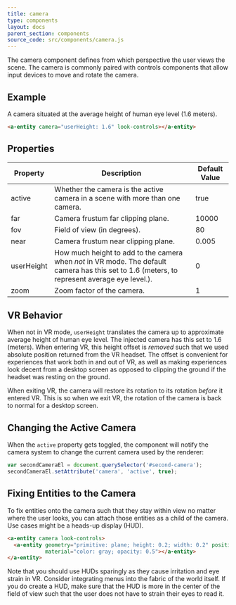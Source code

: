 ```yaml
---
title: camera
type: components
layout: docs
parent_section: components
source_code: src/components/camera.js
---
```


The camera component defines from which perspective the user views the scene.
The camera is commonly paired with controls components that allow input devices
to move and rotate the camera.

## Example

A camera situated at the average height of human eye level (1.6 meters).

```html
<a-entity camera="userHeight: 1.6" look-controls></a-entity>
```

## Properties

| Property   | Description                                                                                                                     | Default Value |
|------------|---------------------------------------------------------------------------------------------------------------------------------|---------------|
| active     | Whether the camera is the active camera in a scene with more than one camera.                                             | true          |
| far        | Camera frustum far clipping plane.                                                                                              | 10000         |
| fov        | Field of view (in degrees).                                                                                                     | 80            |
| near       | Camera frustum near clipping plane.                                                                                             | 0.005         |
| userHeight | How much height to add to the camera when *not* in VR mode. The default camera has this set to 1.6 (meters, to represent average eye level.). | 0             |
| zoom       | Zoom factor of the camera.                                                                                                      | 1             |

## VR Behavior

When not in VR mode, `userHeight` translates the camera up to approximate
average height of human eye level. The injected camera has this set to 1.6
(meters). When entering VR, this height offset is *removed* such that we used
absolute position returned from the VR headset. The offset is convenient for
experiences that work both in and out of VR, as well as making experiences look
decent from a desktop screen as opposed to clipping the ground if the headset
was resting on the ground.

When exiting VR, the camera will restore its rotation to its rotation *before*
it entered VR. This is so when we exit VR, the rotation of the camera is back
to normal for a desktop screen.

## Changing the Active Camera

When the `active` property gets toggled, the component will notify the camera system
to change the current camera used by the renderer:

```js
var secondCameraEl = document.querySelector('#second-camera');
secondCameraEl.setAttribute('camera', 'active', true);
```

## Fixing Entities to the Camera

To fix entities onto the camera such that they stay within view no matter where
the user looks, you can attach those entities as a child of the camera. Use
cases might be a heads-up display (HUD).

```html
<a-entity camera look-controls>
  <a-entity geometry="primitive: plane; height: 0.2; width: 0.2" position="0 0 -1"
            material="color: gray; opacity: 0.5"></a-entity>
</a-entity>
```

Note that you should use HUDs sparingly as they cause irritation and eye strain
in VR. Consider integrating menus into the fabric of the world itself. If you
do create a HUD, make sure that the HUD is more in the center of the field of
view such that the user does not have to strain their eyes to read it.
